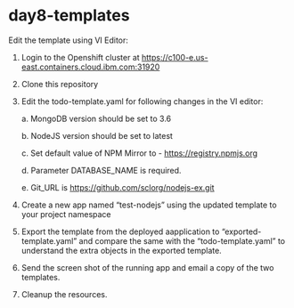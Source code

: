 # day8-templates

Edit the template using VI Editor:

1.	Login to the Openshift cluster at 
https://c100-e.us-east.containers.cloud.ibm.com:31920

2.	Clone this repository

3. Edit the todo-template.yaml for following changes in the VI editor:

    a.	MongoDB version should be set to 3.6
    
    b.	NodeJS version should be set to latest
    
    c.	Set default value of NPM Mirror to - https://registry.npmjs.org
    
    d.	Parameter DATABASE_NAME is required. 
    
    e. Git_URL is https://github.com/sclorg/nodejs-ex.git

4. Create a new app named “test-nodejs” using the updated template to your project namespace
   
5. Export the template from the deployed aapplication to “exported-template.yaml” and compare the same with the “todo-template.yaml” to understand the extra objects in the exported template.

6. Send the screen shot of the running app and email a copy of the two templates.

7. Cleanup the resources.
